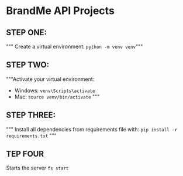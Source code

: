 # BrandMe API Projects

## STEP ONE:

""" Create a virtual environment: `python -m venv venv`"""

## STEP TWO:

"""Activate your virtual environment:

- Windows: `venv\Scripts\activate`
- Mac: `source venv/bin/activate`
  """

## STEP THREE:

"""
Install all dependencies from requirements file with: `pip install -r requirements.txt`
"""

## TEP FOUR

Starts the server `fs start`
